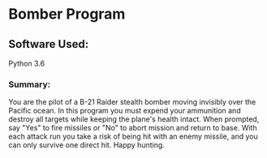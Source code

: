 # Bomber Program

## Software Used:
Python 3.6

### Summary:
You are the pilot of a B-21 Raider stealth bomber moving invisibly over the Pacific ocean.  In this program you must expend your ammunition and destroy all targets while keeping the plane's health intact. When prompted, say "Yes" to fire missiles or "No" to abort mission and return to base. With each attack run you take a risk of being hit with an enemy missile, and you can only survive one direct hit.  Happy hunting.

